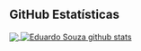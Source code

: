  ## **GitHub Estatísticas**


 <a  href="https://github.com/duduarsenal">
  <img align="center" src="https://github-readme-stats.vercel.app/api/top-langs/?username=duduarsenal&theme=dracula&hide_langs_below=1" />
 </a>

<a href="https://github.com/duduarsenal">
 <img align="center" src="https://github-readme-stats.vercel.app/api?username=duduarsenal&show_icons=true&theme=dracula&line_height=27" alt="Eduardo Souza github stats"/>
</a>
